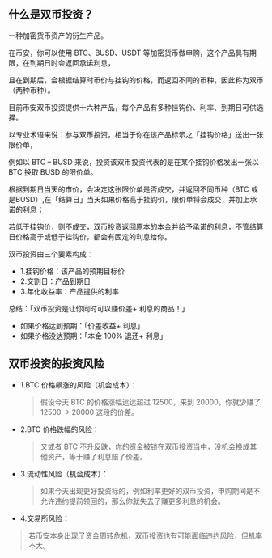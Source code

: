 
## 什么是双币投资？
一种加密货币资产的衍生产品。

在币安，你可以使用 BTC、BUSD、USDT 等加密货币做申购，这个产品具有期限，在到期日时会返回承诺利息，

且在到期后，会根据结算时币价与挂钩的价格，而返回不同的币种，因此称为双币（两种币种）。

目前币安双币投资提供十六种产品，每个产品有多种挂钩价、利率、到期日可供选择。

以专业术语来说：参与双币投资，相当于你在该产品标示之「挂钩价格」送出一张限价单，

例如以 BTC – BUSD 来说，投资该双币投资代表的是在某个挂钩价格发出一张以 BTC 换取 BUSD 的限价单。

根据到期日当天的市价，会决定这张限价单是否成交，并返回不同币种（BTC 或是BUSD）,在「结算日」当天如果价格高于挂钩价，限价单将会成交，并加上承诺的利息；

若低于挂钩价，则不成交，双币投资返回原本的本金并给予承诺的利息，不管结算日价格高于或低于挂钩价，都会有固定的利息给你。

双币投资由三个要素构成：

* 1.挂钩价格：该产品的预期目标价
* 2.交割日：产品到期日
* 3.年化收益率：产品提供的利率

总结：「双币投资是让你同时可以赚价差+ 利息的商品！」
* 如果价格达到预期：「价差收益+ 利息」
* 如果价格没达预期：「本金 100% 退还+ 利息」

## 双币投资的投资风险
* 1.BTC 价格飙涨的风险（机会成本）：
  >假设今天 BTC 的价格涨幅远远超过 12500，来到 20000，你就少赚了 12500 -> 20000 这段的价差。
* 2.BTC 价格跌幅的风险：
  >又或者 BTC 不升反跌，你的资金被锁在双币投资当中，没机会换成其他资产，等于赚了利息赔了价差。
* 3.流动性风险（机会成本）：
  >如果今天出现更好投资标的，例如利率更好的双币投资，申购期间是不允许违约提前领回的，那么你就失去了赚更多利息的机会。
* 4.交易所风险：
>若币安本身出现了资金周转危机，双币投资也有可能面临违约风险，但机率不大。
